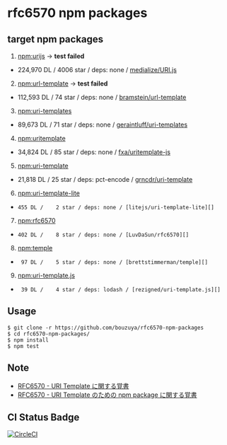 # rfc6570 npm packages

## target npm packages

1. [npm:urijs][] -> **test failed**
  - 224,970 DL / 4006 star / deps: none / [medialize/URI.js][]
2. [npm:url-template][] -> **test failed**
  - 112,593 DL /   74 star / deps: none / [bramstein/url-template][]
3. [npm:uri-templates][]
  -  89,673 DL /   71 star / deps: none / [geraintluff/uri-templates][]
4. [npm:uritemplate][]
  -  34,824 DL /   85 star / deps: none / [fxa/uritemplate-js][]
5. [npm:uri-template][]
  -  21,818 DL /   25 star / deps: pct-encode / [grncdr/uri-template][]
6. [npm:uri-template-lite][]
  -     455 DL /    2 star / deps: none / [litejs/uri-template-lite][]
7. [npm:rfc6570][]
  -     402 DL /    8 star / deps: none / [LuvDaSun/rfc6570][]
8. [npm:temple][]
  -      97 DL /    5 star / deps: none / [brettstimmerman/temple][]
9. [npm:uri-template.js][]
  -      39 DL /    4 star / deps: lodash / [rezigned/uri-template.js][]

## Usage

```
$ git clone -r https://github.com/bouzuya/rfc6570-npm-packages
$ cd rfc6570-npm-packages/
$ npm install
$ npm test
```

## Note

- [RFC6570 - URI Template に関する覚書](https://gist.github.com/bouzuya/e8523479faf52f7b5be736af4e496bdd)
- [RFC6570 - URI Template のための npm package に関する覚書](https://gist.github.com/bouzuya/b60bc84b6506d68ac75e6fe67f4d14fd)

## CI Status Badge

[![CircleCI][circle-ci-badge]][circle-ci-url]

[circle-ci-badge]: https://circleci.com/gh/bouzuya/rfc6570-npm-packages.svg?style=svg
[circle-ci-url]: https://circleci.com/gh/bouzuya/rfc6570-npm-packages

[npm:rfc6570]: https://www.npmjs.com/package/rfc6570
[npm:uri-templates]: https://www.npmjs.com/package/uri-templates
[npm:uritemplate]: https://www.npmjs.com/package/uritemplate
[npm:uri-template.js]: https://www.npmjs.com/package/uri-template.js
[npm:uri-template-lite]: https://www.npmjs.com/package/uri-template-lite
[npm:uri-template]: https://www.npmjs.com/package/uri-template
[npm:url-template]: https://www.npmjs.com/package/url-template
[npm:urijs]: https://www.npmjs.com/package/urijs
[npm:temple]: https://www.npmjs.com/package/temple

[LuvDaSun/rfc6570]: https://github.com/LuvDaSun/rfc6570
[bramstein/url-template]: https://github.com/bramstein/url-template
[brettstimmerman/temple]: https://github.com/brettstimmerman/temple
[fxa/uritemplate-js]: https://github.com/fxa/uritemplate-js
[geraintluff/uri-templates]: https://github.com/geraintluff/uri-templates
[grncdr/uri-template]: https://github.com/grncdr/uri-template
[litejs/uri-template-lite]: https://github.com/litejs/uri-template-lite
[medialize/URI.js]: https://github.com/medialize/URI.js
[rezigned/uri-template.js]: https://github.com/rezigned/uri-template.js
